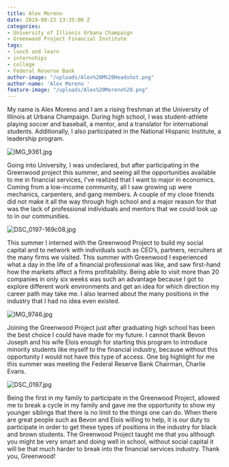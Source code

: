 ```yaml
---
title: Alex Moreno
date: 2019-08-22 13:35:00 Z
categories:
- University of Illionis Urbana Champaign
- Greenwood Project Financial Institute
tags:
- lunch and learn
- internships
- college
- Federal Reserve Bank
author-image: "/uploads/Alex%20M%20Headshot.png"
author-name: 'Alex Moreno '
feature-image: "/uploads/Alex%20Moreno%20.png"
---
```


My name is Alex Moreno and I am a rising freshman at the University of Illinois at Urbana Champaign. During high school, I was student-athlete playing soccer and baseball, a mentor, and a translator for international students. Additionally, I also participated in the National Hispanic Institute, a leadership program. 

![IMG_9361.jpg](/uploads/IMG_9361.jpg)

Going into University, I was undeclared, but after participating in the Greenwood project this summer, and seeing all the opportunities available to me in financial services, I've realized that I want to major in economics. Coming from a low-income community, all I saw growing up were mechanics, carpenters, and gang members. A couple of my close friends did not make it all the way through high school and a major reason for that was the lack of professional individuals and mentors that we could look up to in our communities. 

![DSC_0197-169c08.jpg](/uploads/DSC_0197-169c08.jpg)
 
This summer I interned with the Greenwood Project to build my social capital and to network with individuals such as CEO’s, partners, recruiters at the many firms we visited. This summer with Greenwood I experienced what a day in the life of a financial professional was like, and saw first-hand how the markets affect a firms profitability. Being able to visit more than 20 companies in only six weeks was such an advantage because I got to explore different work environments and get an idea for which direction my career path may take me. I also learned about the many positions in the industry that I had no idea even existed. 

![IMG_9746.jpg](/uploads/IMG_9746.jpg)
 
Joining the Greenwood Project just after graduating high school has been the best choice I could have made for my future. I cannot thank Bevon Joseph and his wife Elois enough for starting this program to introduce minority students like myself to the financial industry, because without this opportunity I would not have this type of access. One big highlight for me this summer was meeting the Federal Reserve Bank Chairman, Charlie Evans. 

![DSC_0197.jpg](/uploads/DSC_0197.jpg)

Being the first in my family to participate in the Greenwood Project, allowed me to break a cycle in my family and gave me the opportunity to show my younger siblings that there is no limit to the things one can do. When there are great people such as Bevon and Elois willing to help, it is our duty to participate in order to get these types of positions in the industry for black and brown students. The Greenwood Project taught me that you although you might be very smart and doing well in school, without social capital it will be that much harder to break into the financial services industry. Thank you, Greenwood!